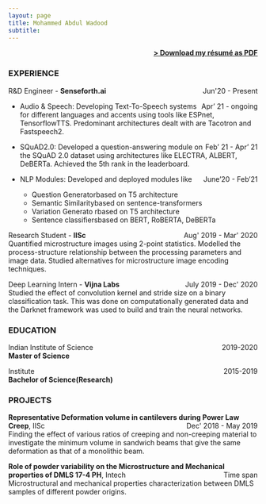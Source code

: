 ```yaml
---
layout: page
title: Mohammed Abdul Wadood
subtitle: 
---
```


<span style="float: right; "><a href="{{ '/assets/resume.pdf' | prepend: site.baseurl }}"><strong>> Download my résumé as PDF</strong></a> </span>
<br>

### EXPERIENCE

R&D Engineer - **Senseforth.ai** <span style="float: right; ">Jun'20 - Present</span>  

- Audio & Speech: <span style="float: right; ">Apr’ 21 - ongoing</span>
Developing Text-To-Speech systems for different languages and accents using tools like ESPnet, TensorflowTTS. Predominant architectures dealt with are Tacotron and Fastspeech2.

- SQuAD2.0: <span style="float: right; ">Feb’ 21 - Apr’ 21</span>
 Developed a question-answering module on the SQuAD 2.0 dataset using architectures like ELECTRA, ALBERT, DeBERTa. Achieved the 5th rank in the leaderboard.
 
- NLP Modules: <span style="float: right; ">June’20 - Feb’21</span>
 Developed and deployed modules like
   - Question Generatorbased on T5 architecture
   - Semantic Similaritybased on sentence-transformers
   - Variation Generato rbased on T5 architecture
   - Sentence classifiersbased on BERT, RoBERTA, DeBERTa

 
Research Student - **IISc** <span style="float: right; ">Aug' 2019 - Mar' 2020</span>  
Quantified microstructure images using 2-point statistics. Modelled the process-structure relationship between the processing parameters and image data.  Studied alternatives for microstructure image encoding techniques. 

Deep Learning Intern - **Vijna Labs** <span style="float: right; ">July 2019 - Dec' 2020</span>  
Studied the effect of convolution kernel and stride size on a binary classification task. This was done on computationally generated data and the Darknet framework was used to build and train the neural networks.


### EDUCATION

Indian Institute of Science <span style="float: right; ">2019-2020</span>  
**Master of Science**    
 
Institute <span style="float: right; ">2015-2019</span>  
**Bachelor of Science(Research)**  


### PROJECTS
**Representative Deformation volume in cantilevers during Power Law Creep**, IISc <span style="float: right; ">Dec' 2018 - May 2019</span>  
Finding the effect of various ratios of creeping and non-creeping material to investigate the minimum volume in sandwich beams that give the same deformation as that of a monolithic beam. 

**Role of powder variability on the Microstructure and Mechanical properties of  DMLS 17-4 PH**, Intech <span style="float: right; ">Time span</span>  
Microstructural and mechanical properties characterization between DMLS samples of different powder origins.

